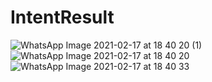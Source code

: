 # IntentResult
![WhatsApp Image 2021-02-17 at 18 40 20 (1)](https://user-images.githubusercontent.com/63860092/108199713-0202ea80-7150-11eb-8d7c-a8c58d4ea576.jpeg)
![WhatsApp Image 2021-02-17 at 18 40 20](https://user-images.githubusercontent.com/63860092/108199730-06c79e80-7150-11eb-842a-bcf9424477fe.jpeg)
![WhatsApp Image 2021-02-17 at 18 40 33](https://user-images.githubusercontent.com/63860092/108199734-07f8cb80-7150-11eb-8628-52c2bbe39c97.jpeg)
